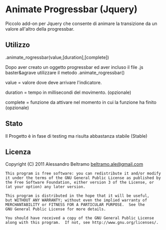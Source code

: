 Animate Progressbar (Jquery)
==========

Piccolo add-on per Jquery che consente di animare la transizione da un valore all'altro della progressbar.

Utilizzo
------

.animate_rogressbar(value,[duration],[complete])

Dopo aver creato un oggetto progressbar ed aver incluso il file .js baster&agrave utilizzare il metodo .animate_rogressbar()

value = valore dove deve arrivare l'indicatore.

duration = tempo in millisecondi del movimento. (opzionale)

complete = funzione da attivare nel momento in cui la funzione ha finito (opzionale)

Stato
------

Il Progetto &egrave; in fase di testing ma risulta abbastanza stabile (Stable)

Licenza
-------
Copyright (C) 2011  Alessandro Beltramo <beltramo.ale@gmail.com>

    This program is free software: you can redistribute it and/or modify
    it under the terms of the GNU General Public License as published by
    the Free Software Foundation, either version 3 of the License, or
    (at your option) any later version.

    This program is distributed in the hope that it will be useful,
    but WITHOUT ANY WARRANTY; without even the implied warranty of
    MERCHANTABILITY or FITNESS FOR A PARTICULAR PURPOSE.  See the
    GNU General Public License for more details.

    You should have received a copy of the GNU General Public License
    along with this program.  If not, see http://www.gnu.org/licenses/.